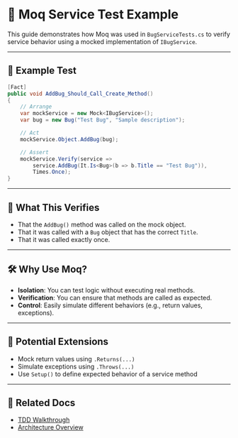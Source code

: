 # 🧪 Moq Service Test Example

This guide demonstrates how Moq was used in `BugServiceTests.cs` to verify service behavior using a mocked implementation of `IBugService`.

---

## 🔧 Example Test

```csharp
[Fact]
public void AddBug_Should_Call_Create_Method()
{
    // Arrange
    var mockService = new Mock<IBugService>();
    var bug = new Bug("Test Bug", "Sample description");

    // Act
    mockService.Object.AddBug(bug);

    // Assert
    mockService.Verify(service =>
        service.AddBug(It.Is<Bug>(b => b.Title == "Test Bug")),
        Times.Once);
}
```

---

## 🧠 What This Verifies

- That the `AddBug()` method was called on the mock object.
- That it was called with a `Bug` object that has the correct `Title`.
- That it was called exactly once.

---

## 🛠 Why Use Moq?

- **Isolation**: You can test logic without executing real methods.
- **Verification**: You can ensure that methods are called as expected.
- **Control**: Easily simulate different behaviors (e.g., return values, exceptions).

---

## 🧪 Potential Extensions

- Mock return values using `.Returns(...)`
- Simulate exceptions using `.Throws(...)`
- Use `Setup()` to define expected behavior of a service method

---

## 📘 Related Docs

- [TDD Walkthrough](./tdd-walkthrough.md)
- [Architecture Overview](./architecture.md)
